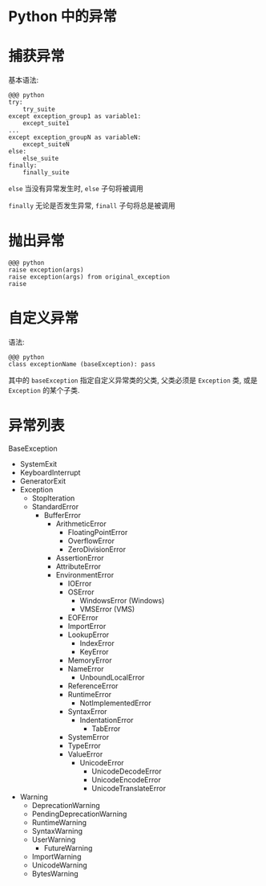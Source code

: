<!SLIDE center subsection>
# Python 中的异常

<!SLIDE transition=turnUp>
# 捕获异常
基本语法:

    @@@ python
    try:
        try_suite
    except exception_group1 as variable1:
        except_suite1
    ...
    except exception_groupN as variableN:
        except_suiteN
    else:
        else_suite
    finally:
        finally_suite

`else` 当没有异常发生时, `else` 子句将被调用

`finally` 无论是否发生异常, `finall` 子句将总是被调用

<!SLIDE transition=turnUp>
# 抛出异常

    @@@ python
    raise exception(args)
    raise exception(args) from original_exception
    raise

<!SLIDE transition=turnUp>
# 自定义异常

语法:

    @@@ python
    class exceptionName (baseException): pass

其中的 `baseException` 指定自定义异常类的父类, 父类必须是 `Exception` 类, 或是 `Exception` 的某个子类.

<!SLIDE transition=turnUp>
# 异常列表

BaseException

- SystemExit
- KeyboardInterrupt
- GeneratorExit
- Exception
  - StopIteration
  - StandardError
    - BufferError
      - ArithmeticError
        - FloatingPointError
        - OverflowError
        - ZeroDivisionError
      - AssertionError
      - AttributeError
      - EnvironmentError
        - IOError
        - OSError
          - WindowsError (Windows)
          - VMSError (VMS)
        - EOFError
        - ImportError
        - LookupError
          - IndexError
          - KeyError
        - MemoryError
        - NameError
          - UnboundLocalError
        - ReferenceError
        - RuntimeError
          - NotImplementedError
        - SyntaxError
          - IndentationError
            - TabError
        - SystemError
        - TypeError
        - ValueError
          - UnicodeError
            - UnicodeDecodeError
            - UnicodeEncodeError
            - UnicodeTranslateError
- Warning
  - DeprecationWarning
  - PendingDeprecationWarning
  - RuntimeWarning
  - SyntaxWarning
  - UserWarning
    - FutureWarning
  - ImportWarning
  - UnicodeWarning
  - BytesWarning